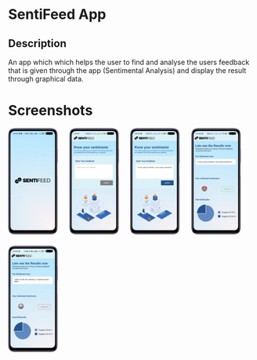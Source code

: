 # SentiFeed App
## Description
An app which which helps the user to find and analyse the users feedback that is given through the app (Sentimental Analysis) and display the result through graphical data.
# Screenshots
<div>
<img src="./src/assets/1.png" width="20%" style="margin-right:20px;"/>
<img src="./src/assets/2.png" width="20%" style="margin-right:20px;"/>
<img src="./src/assets/3.png" width="20%" style="margin-right:20px;"/>
<img src="./src/assets/4.png" width="20%" style="margin-right:20px;"/>
<img src="./src/assets/5.png" width="20%" style="margin-top:20px;"/>
</div>
